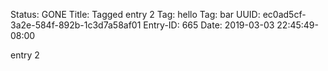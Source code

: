 Status: GONE
Title: Tagged entry 2
Tag: hello
Tag: bar
UUID: ec0ad5cf-3a2e-584f-892b-1c3d7a58af01
Entry-ID: 665
Date: 2019-03-03 22:45:49-08:00

entry 2